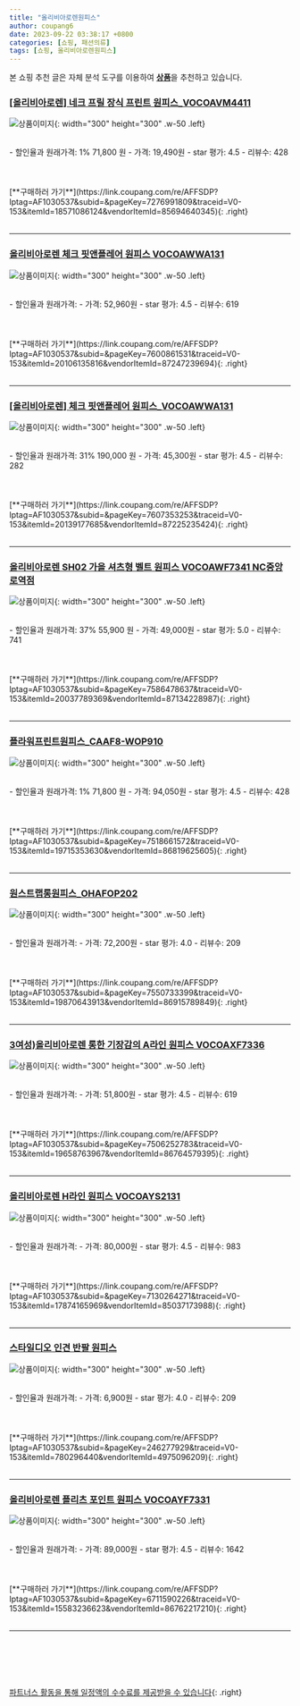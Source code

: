 ```yaml
---
title: "올리비아로렌원피스"
author: coupang6
date: 2023-09-22 03:38:17 +0800
categories: [쇼핑, 패션의류]
tags: [쇼핑, 올리비아로렌원피스]
---
```


본 쇼핑 추천 글은 자체 분석 도구를 이용하여 [**상품**](https://link.coupang.com/a/bao1ui)을 추천하고 있습니다.

### [[올리비아로렌] 네크 프릴 장식 프린트 원피스_VOCOAVM4411](https://link.coupang.com/re/AFFSDP?lptag=AF1030537&subid=&pageKey=7276991809&traceid=V0-153&itemId=18571086124&vendorItemId=85694640345)

![상품이미지](https://thumbnail7.coupangcdn.com/thumbnails/remote/230x230ex/image/vendor_inventory/a51d/743107e23a015a50826c8443fc6a7c20ea8c19e81496c4c3bc04f1f3b9fe.jpg){: width="300" height="300" .w-50 .left}


<br>
- 할인율과 원래가격: 1%  71,800   원
- 가격: 19,490원
- star 평가: 4.5
- 리뷰수: 428
<br>
<br>
<br>
<br>
[**구매하러 가기**](https://link.coupang.com/re/AFFSDP?lptag=AF1030537&subid=&pageKey=7276991809&traceid=V0-153&itemId=18571086124&vendorItemId=85694640345){: .right}
<br>
<br>

---

### [올리비아로렌 체크 핏앤플레어 원피스 VOCOAWWA131](https://link.coupang.com/re/AFFSDP?lptag=AF1030537&subid=&pageKey=7600861531&traceid=V0-153&itemId=20106135816&vendorItemId=87247239694)

![상품이미지](https://thumbnail9.coupangcdn.com/thumbnails/remote/230x230ex/image/vendor_inventory/8848/62e06f24e776f904e8e52b77d83377700722d17918d98896cb37859039e9.jpg){: width="300" height="300" .w-50 .left}


<br>
- 할인율과 원래가격: 
- 가격: 52,960원
- star 평가: 4.5
- 리뷰수: 619
<br>
<br>
<br>
<br>
[**구매하러 가기**](https://link.coupang.com/re/AFFSDP?lptag=AF1030537&subid=&pageKey=7600861531&traceid=V0-153&itemId=20106135816&vendorItemId=87247239694){: .right}
<br>
<br>

---

### [[올리비아로렌] 체크 핏앤플레어 원피스_VOCOAWWA131](https://link.coupang.com/re/AFFSDP?lptag=AF1030537&subid=&pageKey=7607353253&traceid=V0-153&itemId=20139177685&vendorItemId=87225235424)

![상품이미지](https://thumbnail10.coupangcdn.com/thumbnails/remote/230x230ex/image/vendor_inventory/f9a0/b74e947390db50a76518b0aa8626cd380b75fde28a8fdbbd75c95b8bc90b.jpg){: width="300" height="300" .w-50 .left}


<br>
- 할인율과 원래가격: 31%  190,000   원
- 가격: 45,300원
- star 평가: 4.5
- 리뷰수: 282
<br>
<br>
<br>
<br>
[**구매하러 가기**](https://link.coupang.com/re/AFFSDP?lptag=AF1030537&subid=&pageKey=7607353253&traceid=V0-153&itemId=20139177685&vendorItemId=87225235424){: .right}
<br>
<br>

---

### [올리비아로렌 SH02 가을 셔츠형 벨트 원피스 VOCOAWF7341 NC중앙로역점](https://link.coupang.com/re/AFFSDP?lptag=AF1030537&subid=&pageKey=7586478637&traceid=V0-153&itemId=20037789369&vendorItemId=87134228987)

![상품이미지](https://thumbnail9.coupangcdn.com/thumbnails/remote/230x230ex/image/vendor_inventory/9d0c/4e1424c38532b77ef03ab35cdac766062d5e2bec20c1b0650f93f023df7f.jpg){: width="300" height="300" .w-50 .left}


<br>
- 할인율과 원래가격: 37%  55,900   원
- 가격: 49,000원
- star 평가: 5.0
- 리뷰수: 741
<br>
<br>
<br>
<br>
[**구매하러 가기**](https://link.coupang.com/re/AFFSDP?lptag=AF1030537&subid=&pageKey=7586478637&traceid=V0-153&itemId=20037789369&vendorItemId=87134228987){: .right}
<br>
<br>

---

### [플라워프린트원피스_CAAF8-WOP910](https://link.coupang.com/re/AFFSDP?lptag=AF1030537&subid=&pageKey=7518661572&traceid=V0-153&itemId=19715353630&vendorItemId=86819625605)

![상품이미지](https://thumbnail10.coupangcdn.com/thumbnails/remote/230x230ex/image/vendor_inventory/76f9/276552ca97f3e2af3f06b0b35494c0b1472a248e686a93a5ce001b1a412f.jpg){: width="300" height="300" .w-50 .left}


<br>
- 할인율과 원래가격: 1%  71,800   원
- 가격: 94,050원
- star 평가: 4.5
- 리뷰수: 428
<br>
<br>
<br>
<br>
[**구매하러 가기**](https://link.coupang.com/re/AFFSDP?lptag=AF1030537&subid=&pageKey=7518661572&traceid=V0-153&itemId=19715353630&vendorItemId=86819625605){: .right}
<br>
<br>

---

### [원스트랩롱원피스_OHAFOP202](https://link.coupang.com/re/AFFSDP?lptag=AF1030537&subid=&pageKey=7550733399&traceid=V0-153&itemId=19870643913&vendorItemId=86915789849)

![상품이미지](https://thumbnail6.coupangcdn.com/thumbnails/remote/230x230ex/image/vendor_inventory/dfd5/6fcae6ac782918487e4a1d5974f65a75eed33c99366d63259b85aac49d78.jpg){: width="300" height="300" .w-50 .left}


<br>
- 할인율과 원래가격: 
- 가격: 72,200원
- star 평가: 4.0
- 리뷰수: 209
<br>
<br>
<br>
<br>
[**구매하러 가기**](https://link.coupang.com/re/AFFSDP?lptag=AF1030537&subid=&pageKey=7550733399&traceid=V0-153&itemId=19870643913&vendorItemId=86915789849){: .right}
<br>
<br>

---

### [3여성)올리비아로렌 롱한 기장감의 A라인 원피스 VOCOAXF7336](https://link.coupang.com/re/AFFSDP?lptag=AF1030537&subid=&pageKey=7506252783&traceid=V0-153&itemId=19658763967&vendorItemId=86764579395)

![상품이미지](https://thumbnail10.coupangcdn.com/thumbnails/remote/230x230ex/image/vendor_inventory/5974/0bab70022df07f43caa225dd3a1c45369b6a22ff306862d6ee87633accb8.jpg){: width="300" height="300" .w-50 .left}


<br>
- 할인율과 원래가격: 
- 가격: 51,800원
- star 평가: 4.5
- 리뷰수: 619
<br>
<br>
<br>
<br>
[**구매하러 가기**](https://link.coupang.com/re/AFFSDP?lptag=AF1030537&subid=&pageKey=7506252783&traceid=V0-153&itemId=19658763967&vendorItemId=86764579395){: .right}
<br>
<br>

---

### [올리비아로렌 H라인 원피스 VOCOAYS2131](https://link.coupang.com/re/AFFSDP?lptag=AF1030537&subid=&pageKey=7130264271&traceid=V0-153&itemId=17874165969&vendorItemId=85037173988)

![상품이미지](https://thumbnail10.coupangcdn.com/thumbnails/remote/230x230ex/image/vendor_inventory/5b41/7cf68285ff91668ab06f0eb8d4a957d87e38fc72d274eec497e671f74392.jpg){: width="300" height="300" .w-50 .left}


<br>
- 할인율과 원래가격: 
- 가격: 80,000원
- star 평가: 4.5
- 리뷰수: 983
<br>
<br>
<br>
<br>
[**구매하러 가기**](https://link.coupang.com/re/AFFSDP?lptag=AF1030537&subid=&pageKey=7130264271&traceid=V0-153&itemId=17874165969&vendorItemId=85037173988){: .right}
<br>
<br>

---

### [스타일디오 인견 반팔 원피스](https://link.coupang.com/re/AFFSDP?lptag=AF1030537&subid=&pageKey=246277929&traceid=V0-153&itemId=780296440&vendorItemId=4975096209)

![상품이미지](https://thumbnail8.coupangcdn.com/thumbnails/remote/230x230ex/image/vendor_inventory/d606/76fa8978b86e08ed875dafc7056d70da00fe696f69fd1cb9988e2734f84c.jpg){: width="300" height="300" .w-50 .left}


<br>
- 할인율과 원래가격: 
- 가격: 6,900원
- star 평가: 4.0
- 리뷰수: 209
<br>
<br>
<br>
<br>
[**구매하러 가기**](https://link.coupang.com/re/AFFSDP?lptag=AF1030537&subid=&pageKey=246277929&traceid=V0-153&itemId=780296440&vendorItemId=4975096209){: .right}
<br>
<br>

---

### [올리비아로렌 플리츠 포인트 원피스 VOCOAYF7331](https://link.coupang.com/re/AFFSDP?lptag=AF1030537&subid=&pageKey=6711590226&traceid=V0-153&itemId=15583236623&vendorItemId=86762217210)

![상품이미지](https://thumbnail10.coupangcdn.com/thumbnails/remote/230x230ex/image/vendor_inventory/c898/5044cd7ff74eb943b4947755650c893339a0cdec462ba59104de886bf99f.JPG){: width="300" height="300" .w-50 .left}


<br>
- 할인율과 원래가격: 
- 가격: 89,000원
- star 평가: 4.5
- 리뷰수: 1642
<br>
<br>
<br>
<br>
[**구매하러 가기**](https://link.coupang.com/re/AFFSDP?lptag=AF1030537&subid=&pageKey=6711590226&traceid=V0-153&itemId=15583236623&vendorItemId=86762217210){: .right}
<br>
<br>

---
<br><br><br><br><br> [파트너스 활동을 통해 일정액의 수수료를 제공받을 수 있습니다](https://link.coupang.com/a/bao1ui){: .right}